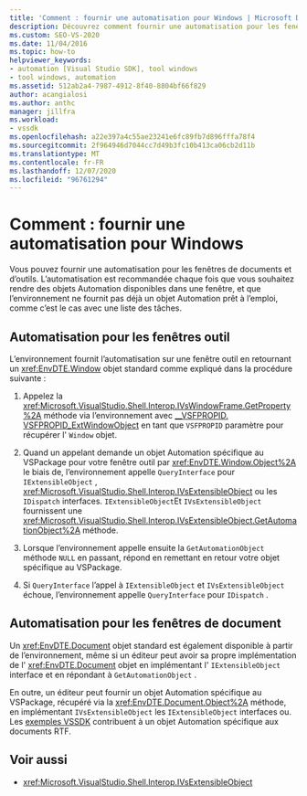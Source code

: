 ```yaml
---
title: 'Comment : fournir une automatisation pour Windows | Microsoft Docs'
description: Découvrez comment fournir une automatisation pour les fenêtres de documents et d’outils dans Visual Studio à l’aide des méthodes Microsoft. VisualStudio. Shell. Interop.
ms.custom: SEO-VS-2020
ms.date: 11/04/2016
ms.topic: how-to
helpviewer_keywords:
- automation [Visual Studio SDK], tool windows
- tool windows, automation
ms.assetid: 512ab2a4-7987-4912-8f40-8804bf66f829
author: acangialosi
ms.author: anthc
manager: jillfra
ms.workload:
- vssdk
ms.openlocfilehash: a22e397a4c55ae23241e6fc89fb7d896fffa78f4
ms.sourcegitcommit: 2f964946d7044cc7d49b3fc10b413ca06cb2d11b
ms.translationtype: MT
ms.contentlocale: fr-FR
ms.lasthandoff: 12/07/2020
ms.locfileid: "96761294"
---
```

# <a name="how-to-provide-automation-for-windows"></a>Comment : fournir une automatisation pour Windows

Vous pouvez fournir une automatisation pour les fenêtres de documents et d’outils. L’automatisation est recommandée chaque fois que vous souhaitez rendre des objets Automation disponibles dans une fenêtre, et que l’environnement ne fournit pas déjà un objet Automation prêt à l’emploi, comme c’est le cas avec une liste des tâches.

## <a name="automation-for-tool-windows"></a>Automatisation pour les fenêtres outil

L’environnement fournit l’automatisation sur une fenêtre outil en retournant un <xref:EnvDTE.Window> objet standard comme expliqué dans la procédure suivante :

1. Appelez la <xref:Microsoft.VisualStudio.Shell.Interop.IVsWindowFrame.GetProperty%2A> méthode via l’environnement avec [__VSFPROPID. VSFPROPID_ExtWindowObject](<xref:Microsoft.VisualStudio.Shell.Interop.__VSFPROPID.VSFPROPID_ExtWindowObject>) en tant que `VSFPROPID` paramètre pour récupérer l' `Window` objet.

2. Quand un appelant demande un objet Automation spécifique au VSPackage pour votre fenêtre outil par <xref:EnvDTE.Window.Object%2A> le biais de, l’environnement appelle `QueryInterface` pour `IExtensibleObject` , <xref:Microsoft.VisualStudio.Shell.Interop.IVsExtensibleObject> ou les `IDispatch` interfaces. `IExtensibleObject`Et `IVsExtensibleObject` fournissent une <xref:Microsoft.VisualStudio.Shell.Interop.IVsExtensibleObject.GetAutomationObject%2A> méthode.

3. Lorsque l’environnement appelle ensuite la `GetAutomationObject` méthode `NULL` en passant, répond en remettant en retour votre objet spécifique au VSPackage.

4. Si `QueryInterface` l’appel à `IExtensibleObject` et `IVsExtensibleObject` échoue, l’environnement appelle `QueryInterface` pour `IDispatch` .

## <a name="automation-for-document-windows"></a>Automatisation pour les fenêtres de document

Un <xref:EnvDTE.Document> objet standard est également disponible à partir de l’environnement, même si un éditeur peut avoir sa propre implémentation de l' <xref:EnvDTE.Document> objet en implémentant l' `IExtensibleObject` interface et en répondant à `GetAutomationObject` .

En outre, un éditeur peut fournir un objet Automation spécifique au VSPackage, récupéré via la <xref:EnvDTE.Document.Object%2A> méthode, en implémentant `IVsExtensibleObject` les `IExtensibleObject` interfaces ou. Les [exemples VSSDK](https://github.com/Microsoft/VSSDK-Extensibility-Samples) contribuent à un objet Automation spécifique aux documents RTF.

## <a name="see-also"></a>Voir aussi

- <xref:Microsoft.VisualStudio.Shell.Interop.IVsExtensibleObject>
